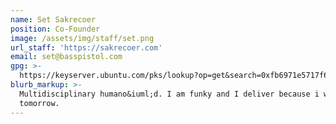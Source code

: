 ```yaml
---
name: Set Sakrecoer
position: Co-Founder
image: /assets/img/staff/set.png
url_staff: 'https://sakrecoer.com'
email: set@basspistol.com
gpg: >-
  https://keyserver.ubuntu.com/pks/lookup?op=get&search=0xfb6971e5717f65377b60dec192401d3f102a0208
blurb_markup: >-
  Multidisciplinary humano&iuml;d. I am funky and I deliver because i was born
  tomorrow.
---
```


